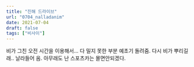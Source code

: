 ```yaml
---
title: "진해 드라이브"
url: "0704_nalladanim"
date: 2021-07-04
draft: false
tags: ["비사이"]
---
```

비가 그친 오전 시간을 이용해서... 다 밀지 못한 부분 예초기 돌려줌. 다시 비가 뿌리길래.. 날라들어 옴. 아무래도 난 스포츠카는 몰면안되겠다.
